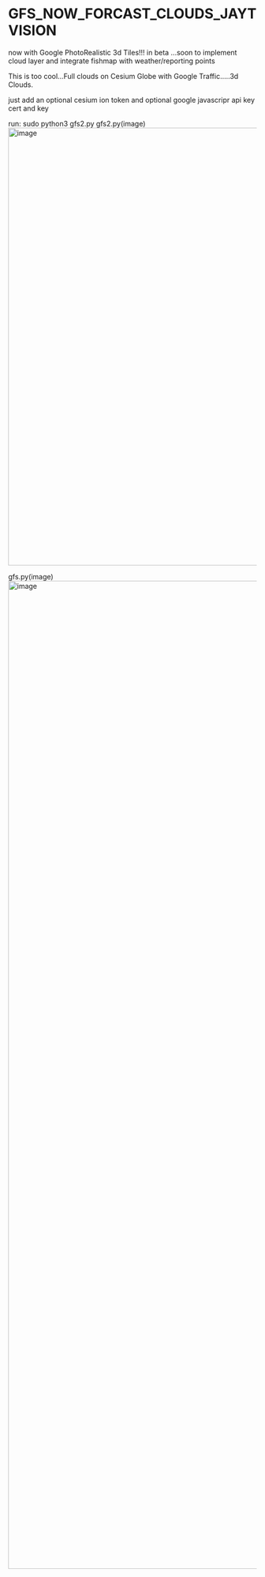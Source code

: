 # GFS_NOW_FORCAST_CLOUDS_JAYTVISION
now with Google PhotoRealistic 3d Tiles!!! in beta
...soon to implement cloud layer and integrate fishmap with weather/reporting points

This is too cool...Full clouds on Cesium Globe with Google Traffic.....3d Clouds.

just add an optional cesium ion token and optional google javascripr api key cert and key


run:
sudo python3 gfs2.py
gfs2.py(image)
<img width="1910" height="886" alt="image" src="https://github.com/user-attachments/assets/3bde3b5d-1cd0-4c60-9bf4-e0505ef67bab" />

gfs.py(image)
<img width="900" height="2000" alt="image" src="https://github.com/user-attachments/assets/b229ed4d-d8b1-48d4-b7cf-b15ec9384f40" />
